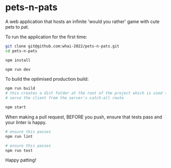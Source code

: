 # pets-n-pats
A web application that hosts an infinite 'would you rather' game with cute pets to pat.

To run the application for the first time:

```sh
git clone git@github.com:whai-2022/pets-n-pats.git
cd pets-n-pats

npm install

npm run dev
```

To build the optimised production build:

```sh
npm run build
# this creates a dist folder at the root of the project which is used to 
# serve the client from the server's catch-all route

npm start
```

When making a pull request, BEFORE you push, ensure that tests pass and your linter is happy.

```sh
# ensure this passes
npm run lint

# ensure this passes
npm run test
```

Happy patting!
